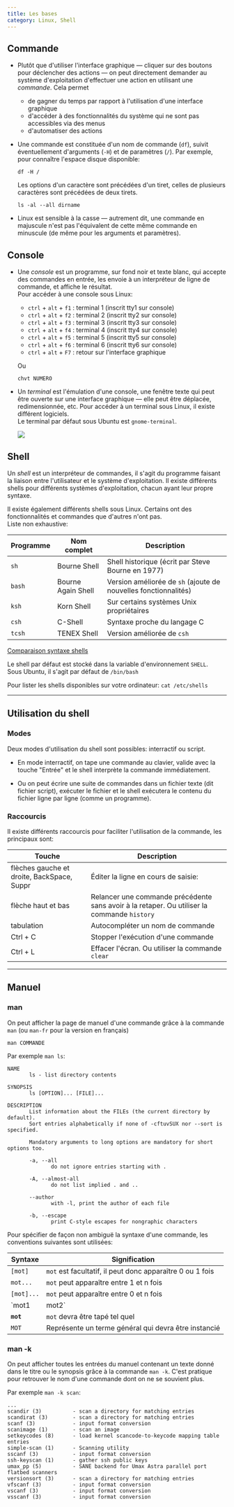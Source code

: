 ```yaml
---
title: Les bases
category: Linux, Shell
---
```


## Commande

* Plutôt que d'utiliser l'interface graphique — cliquer sur des boutons pour déclencher des actions — on peut directement demander au système d'exploitation d'effectuer une action en utilisant une *commande*. Cela permet

   * de gagner du temps par rapport à l'utilisation d'une interface graphique
   * d'accéder à des fonctionnalités du système qui ne sont pas accessibles via des menus
   * d'automatiser des actions

* Une commande est constituée d'un nom de commande (`df`), suivit éventuellement d'arguments (`-H`) et de paramètres (`/`). Par exemple, pour connaître l'espace disque disponible:

   ```
   df -H /
   ```

   Les options d'un caractère sont précédées d'un tiret, celles de plusieurs caractères sont précédées de deux tirets.

   ```
   ls -al --all dirname
   ```

* Linux est sensible à la casse — autrement dit, une commande en majuscule n'est pas l'équivalent de cette même commande en minuscule (de même pour les arguments et paramètres).

## Console

* Une *console* est un programme, sur fond noir et texte blanc, qui accepte des commandes en entrée, les envoie à un interpréteur de ligne de commande, et affiche le résultat.  
Pour accéder à une console sous Linux:

   * `ctrl` + `alt` + `f1` : terminal 1 (inscrit tty1 sur console)
   * `ctrl` + `alt` + `f2` : terminal 2 (inscrit tty2 sur console)
   * `ctrl` + `alt` + `f3` : terminal 3 (inscrit tty3 sur console)
   * `ctrl` + `alt` + `f4` : terminal 4 (inscrit tty4 sur console)
   * `ctrl` + `alt` + `f5` : terminal 5 (inscrit tty5 sur console)
   * `ctrl` + `alt` + `f6` : terminal 6 (inscrit tty6 sur console)
   * `ctrl` + `alt` + `F7` : retour sur l'interface graphique

  Ou

   ```
   chvt NUMERO
   ```

* Un *terminal* est l'émulation d'une console, une fenêtre texte qui peut être ouverte sur une interface graphique — elle peut être déplacée, redimensionnée, etc. Pour accéder à un terminal sous Linux, il existe différent logiciels.  
  Le terminal par défaut sous Ubuntu est `gnome-terminal`.

  ![](https://i.imgur.com/YmZcTYF.jpg)

## Shell

Un *shell* est un interpréteur de commandes, il s'agit du programme faisant la liaison entre l'utilisateur et le système d'exploitation. Il existe différents shells pour différents systèmes d'exploitation, chacun ayant leur propre syntaxe.

Il existe également différents shells sous Linux. Certains ont des fonctionnalités et commandes que d'autres n'ont pas.  
Liste non exhaustive:

| Programme | Nom complet        | Description
|---        |---                 |---
| `sh`      | Bourne Shell       | Shell historique (écrit par Steve Bourne en 1977)
| `bash`    | Bourne Again Shell | Version améliorée de `sh` (ajoute de nouvelles fonctionnalités)
| `ksh`     | Korn Shell         | Sur certains systèmes Unix propriétaires
| `csh`     | C-Shell            | Syntaxe proche du langage C
| `tcsh`    | TENEX Shell        | Version améliorée de `csh`

[Comparaison syntaxe shells](http://hyperpolyglot.org/unix-shells)

Le shell par défaut est stocké dans la variable d'environnement `SHELL`.  
Sous Ubuntu, il s'agit par défaut de `/bin/bash`

Pour lister les shells disponibles sur votre ordinateur: `cat /etc/shells`

---

## Utilisation du shell

### Modes

Deux modes d'utilisation du shell sont possibles: interractif ou script.

* En mode interractif, on tape une commande au clavier, valide avec la touche "Entrée" et le shell interprète la commande immédiatement.

* Ou on peut écrire une suite de commandes dans un fichier texte (dit fichier script), exécuter le fichier et le shell exécutera le contenu du fichier ligne par ligne (comme un programme).

### Raccourcis

Il existe différents raccourcis pour faciliter l'utilisation de la commande, les principaux sont:

| Touche | Description
|---     |---
| flèches gauche et droite, BackSpace, Suppr | Éditer la ligne en cours de saisie:  
| flèche haut et bas | Relancer une commande précédente sans avoir à la retaper. Ou utiliser la commande `history`
| tabulation | Autocompléter un nom de commande
| Ctrl + C   | Stopper l'exécution d'une commande
| Ctrl + L   | Effacer l'écran. Ou utiliser la commande `clear`

---

## Manuel

### man

On peut afficher la page de manuel d'une commande grâce à la commande `man` (ou `man-fr` pour la version en français)

```
man COMMANDE
```

Par exemple `man ls`:

```
NAME
       ls - list directory contents

SYNOPSIS
       ls [OPTION]... [FILE]...

DESCRIPTION
       List information about the FILEs (the current directory by default).  
       Sort entries alphabetically if none of -cftuvSUX nor --sort is specified.

       Mandatory arguments to long options are mandatory for short options too.

       -a, --all
              do not ignore entries starting with .

       -A, --almost-all
              do not list implied . and ..

       --author
              with -l, print the author of each file

       -b, --escape
              print C-style escapes for nongraphic characters
```

Pour spécifier de façon non ambiguë la syntaxe d'une commande, les conventions suivantes sont utilisées:

| Syntaxe     | Signification
|---          |---
| `[mot]`     | `mot` est facultatif, il peut donc apparaître 0 ou 1 fois
| `mot...`    | `mot` peut apparaître entre 1 et n fois
| `[mot]...`  | `mot` peut apparaître entre 0 et n fois
| `mot1|mot2` | On peut taper soit `mot1`, soit `mot2`
| <code><strong>mot</strong></code> | `mot` devra être tapé tel quel
| `MOT`       | Représente un terme général qui devra être instancié

### man -k

On peut afficher toutes les entrées du manuel contenant un texte donné dans le titre ou le synopsis grâce à la commande `man -k`. C'est pratique pour retrouver le nom d'une commande dont on ne se souvient plus.

Par exemple `man -k scan`:

```
...
scandir (3)          - scan a directory for matching entries
scandirat (3)        - scan a directory for matching entries
scanf (3)            - input format conversion
scanimage (1)        - scan an image
setkeycodes (8)      - load kernel scancode-to-keycode mapping table entries
simple-scan (1)      - Scanning utility
sscanf (3)           - input format conversion
ssh-keyscan (1)      - gather ssh public keys
umax_pp (5)          - SANE backend for Umax Astra parallel port flatbed scanners
versionsort (3)      - scan a directory for matching entries
vfscanf (3)          - input format conversion
vscanf (3)           - input format conversion
vsscanf (3)          - input format conversion
```
